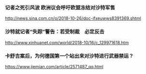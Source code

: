 ### 记者之死引风波 欧洲议会呼吁欧盟冻结对沙特军售
http://news.sina.com.cn/o/2018-10-26/doc-ifxeuwws8391369.shtml
### 沙特就记者“失踪”警告：若受制裁　必定反击
http://www.xinhuanet.com/world/2018-10/16/c_129971618.htm
### 卡舒吉案后，为何德国第一个站出来对沙特进行武器禁运？
https://www.jiemian.com/article/2571487_qq.html